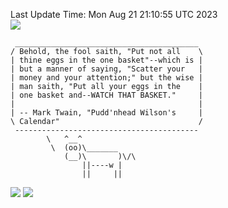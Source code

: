 Last Update Time: 
Mon Aug 21 21:10:55 UTC 2023
<br>![](https://img.shields.io/badge/%E5%A4%A7%E5%AE%B6-%E5%AE%89%E5%AE%89-green)<br>
```
 _________________________________________
/ Behold, the fool saith, "Put not all    \
| thine eggs in the one basket"--which is |
| but a manner of saying, "Scatter your   |
| money and your attention;" but the wise |
| man saith, "Put all your eggs in the    |
| one basket and--WATCH THAT BASKET."     |
|                                         |
| -- Mark Twain, "Pudd'nhead Wilson's     |
\ Calendar"                               /
 -----------------------------------------
        \   ^__^
         \  (oo)\_______
            (__)\       )\/\
                ||----w |
                ||     ||
```
![](https://github-readme-stats.vercel.app/api?username=chenlitw)
![](https://github-readme-stats.vercel.app/api/top-langs/?username=chenlitw)
